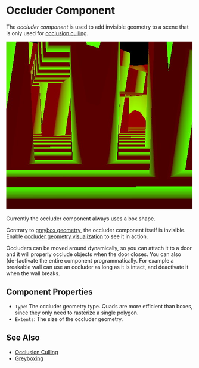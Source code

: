 # Occluder Component

The *occluder component* is used to add invisible geometry to a scene that is only used for [occlusion culling](../performance/occlusion-culling.md).

![Occlusion buffer](../performance/media/occlusion-view.jpg)

Currently the occluder component always uses a box shape.

Contrary to [greybox geometry](../scenes/greyboxing.md), the occluder component itself is invisible. Enable [occluder geometry visualization](../performance/occlusion-culling.md#visualizing-occluder-geometry) to see it in action.

Occluders can be moved around dynamically, so you can attach it to a door and it will properly occlude objects when the door closes. You can also (de-)activate the entire component programmatically. For example a breakable wall can use an occluder as long as it is intact, and deactivate it when the wall breaks.

## Component Properties

* `Type`: The occluder geometry type. Quads are more efficient than boxes, since they only need to rasterize a single polygon.
* `Extents`: The size of the occluder geometry.

## See Also

* [Occlusion Culling](../performance/occlusion-culling.md)
* [Greyboxing](../scenes/greyboxing.md)
